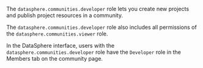 The `datasphere.communities.developer` role lets you create new projects and publish project resources in a community.

The `datasphere.communities.developer` role also includes all permissions of the `datasphere.communities.viewer` role.

In the DataSphere interface, users with the `datasphere.communities.developer` role have the `Developer` role in the Members tab on the community page.